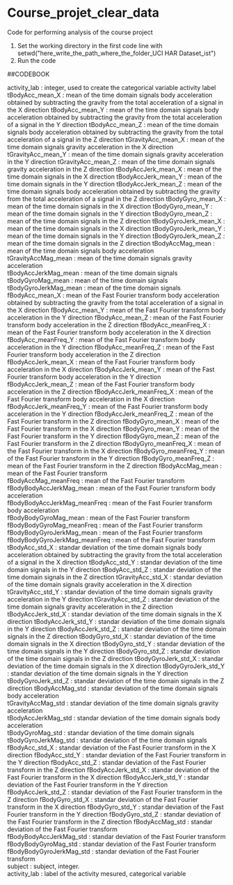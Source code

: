 # Course_projet_clear_data
Code for performing analysis of the course project
1. Set the working directory in the first code line with setwd("here_write_the_path_where_the_folder_UCI HAR Dataset_ist")
2. Run the code

##CODEBOOK

activity_lab : integer, used to create the categorical variable activity label     
tBodyAcc_mean_X : mean of the  time domain signals body acceleration obtained by subtracting the gravity from the total acceleration  of a signal in the  X direction
tBodyAcc_mean_Y : mean of the  time domain signals body acceleration obtained by subtracting the gravity from the total acceleration  of a signal in the  Y direction
tBodyAcc_mean_Z : mean of the  time domain signals body acceleration obtained by subtracting the gravity from the total acceleration  of a signal in the  Z direction
tGravityAcc_mean_X : mean of the  time domain signals gravity acceleration in the  X direction
tGravityAcc_mean_Y : mean of the  time domain signals gravity acceleration in the  Y direction
tGravityAcc_mean_Z : mean of the  time domain signals gravity acceleration in the  Z direction
tBodyAccJerk_mean_X : mean of the  time domain signals  in the  X direction
tBodyAccJerk_mean_Y : mean of the  time domain signals  in the  Y direction
tBodyAccJerk_mean_Z : mean of the  time domain signals body acceleration obtained by subtracting the gravity from the total acceleration  of a signal in the  Z direction
tBodyGyro_mean_X : mean of the  time domain signals  in the  X direction
tBodyGyro_mean_Y : mean of the  time domain signals  in the  Y direction
tBodyGyro_mean_Z : mean of the  time domain signals  in the  Z direction
tBodyGyroJerk_mean_X : mean of the  time domain signals  in the  X direction
tBodyGyroJerk_mean_Y : mean of the  time domain signals  in the  Y direction
tBodyGyroJerk_mean_Z : mean of the  time domain signals  in the  Z direction
tBodyAccMag_mean : mean of the  time domain signals body acceleration  
tGravityAccMag_mean : mean of the  time domain signals gravity acceleration  
tBodyAccJerkMag_mean : mean of the  time domain signals   
tBodyGyroMag_mean : mean of the  time domain signals   
tBodyGyroJerkMag_mean : mean of the  time domain signals   
fBodyAcc_mean_X : mean of the  Fast Fourier transform body acceleration obtained by subtracting the gravity from the total acceleration  of a signal in the  X direction
fBodyAcc_mean_Y : mean of the  Fast Fourier transform body acceleration in the  Y direction
fBodyAcc_mean_Z : mean of the  Fast Fourier transform body acceleration in the  Z direction
fBodyAcc_meanFreq_X : mean of the  Fast Fourier transform body acceleration in the  X direction
fBodyAcc_meanFreq_Y : mean of the  Fast Fourier transform body acceleration in the  Y direction
fBodyAcc_meanFreq_Z : mean of the  Fast Fourier transform body acceleration in the  Z direction
fBodyAccJerk_mean_X : mean of the  Fast Fourier transform body acceleration in the  X direction
fBodyAccJerk_mean_Y : mean of the  Fast Fourier transform body acceleration in the  Y direction
fBodyAccJerk_mean_Z : mean of the  Fast Fourier transform body acceleration in the  Z direction
fBodyAccJerk_meanFreq_X : mean of the  Fast Fourier transform body acceleration in the  X direction
fBodyAccJerk_meanFreq_Y : mean of the  Fast Fourier transform body acceleration in the  Y direction
fBodyAccJerk_meanFreq_Z : mean of the  Fast Fourier transform  in the  Z direction
fBodyGyro_mean_X : mean of the  Fast Fourier transform  in the  X direction
fBodyGyro_mean_Y : mean of the  Fast Fourier transform  in the  Y direction
fBodyGyro_mean_Z : mean of the  Fast Fourier transform  in the  Z direction
fBodyGyro_meanFreq_X : mean of the  Fast Fourier transform  in the  X direction
fBodyGyro_meanFreq_Y : mean of the  Fast Fourier transform  in the  Y direction
fBodyGyro_meanFreq_Z : mean of the  Fast Fourier transform  in the  Z direction
fBodyAccMag_mean : mean of the  Fast Fourier transform   
fBodyAccMag_meanFreq : mean of the  Fast Fourier transform   
fBodyBodyAccJerkMag_mean : mean of the  Fast Fourier transform body acceleration  
fBodyBodyAccJerkMag_meanFreq : mean of the  Fast Fourier transform body acceleration  
fBodyBodyGyroMag_mean : mean of the  Fast Fourier transform   
fBodyBodyGyroMag_meanFreq : mean of the  Fast Fourier transform   
fBodyBodyGyroJerkMag_mean : mean of the  Fast Fourier transform   
fBodyBodyGyroJerkMag_meanFreq : mean of the  Fast Fourier transform   
tBodyAcc_std_X : standar deviation of the  time domain signals body acceleration obtained by subtracting the gravity from the total acceleration  of a signal in the  X direction
tBodyAcc_std_Y : standar deviation of the  time domain signals  in the  Y direction
tBodyAcc_std_Z : standar deviation of the  time domain signals  in the  Z direction
tGravityAcc_std_X : standar deviation of the  time domain signals gravity acceleration in the  X direction
tGravityAcc_std_Y : standar deviation of the  time domain signals gravity acceleration in the  Y direction
tGravityAcc_std_Z : standar deviation of the  time domain signals gravity acceleration in the  Z direction
tBodyAccJerk_std_X : standar deviation of the  time domain signals  in the  X direction
tBodyAccJerk_std_Y : standar deviation of the  time domain signals  in the  Y direction
tBodyAccJerk_std_Z : standar deviation of the  time domain signals  in the  Z direction
tBodyGyro_std_X : standar deviation of the  time domain signals  in the  X direction
tBodyGyro_std_Y : standar deviation of the  time domain signals  in the  Y direction
tBodyGyro_std_Z : standar deviation of the  time domain signals  in the  Z direction
tBodyGyroJerk_std_X : standar deviation of the  time domain signals  in the  X direction
tBodyGyroJerk_std_Y : standar deviation of the  time domain signals  in the  Y direction
tBodyGyroJerk_std_Z : standar deviation of the  time domain signals  in the  Z direction
tBodyAccMag_std : standar deviation of the  time domain signals body acceleration  
tGravityAccMag_std : standar deviation of the  time domain signals gravity acceleration  
tBodyAccJerkMag_std : standar deviation of the  time domain signals body acceleration  
tBodyGyroMag_std : standar deviation of the  time domain signals   
tBodyGyroJerkMag_std : standar deviation of the  time domain signals   
fBodyAcc_std_X : standar deviation of the  Fast Fourier transform  in the  X direction
fBodyAcc_std_Y : standar deviation of the  Fast Fourier transform  in the  Y direction
fBodyAcc_std_Z : standar deviation of the  Fast Fourier transform  in the  Z direction
fBodyAccJerk_std_X : standar deviation of the  Fast Fourier transform  in the  X direction
fBodyAccJerk_std_Y : standar deviation of the  Fast Fourier transform  in the  Y direction
fBodyAccJerk_std_Z : standar deviation of the  Fast Fourier transform  in the  Z direction
fBodyGyro_std_X : standar deviation of the  Fast Fourier transform  in the  X direction
fBodyGyro_std_Y : standar deviation of the  Fast Fourier transform  in the  Y direction
fBodyGyro_std_Z : standar deviation of the  Fast Fourier transform  in the  Z direction
fBodyAccMag_std : standar deviation of the  Fast Fourier transform   
fBodyBodyAccJerkMag_std : standar deviation of the  Fast Fourier transform   
fBodyBodyGyroMag_std : standar deviation of the  Fast Fourier transform   
fBodyBodyGyroJerkMag_std : standar deviation of the  Fast Fourier transform   
subject : subject, integer.     
activity_lab : label of the activity mesured, categorical variable     

